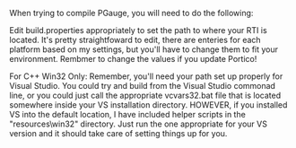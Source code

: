 When trying to compile PGauge, you will need to do the following:

Edit build.properties appropriately to set the path to where your RTI is located.
It's pretty straightfoward to edit, there are enteries for each platform based on
my settings, but you'll have to change them to fit your environment. Rembmer to
change the values if you update Portico!

For C++ Win32 Only: Remember, you'll need your path set up properly for Visual Studio.
You could try and build from the Visual Studio commonad line, or you could just
call the appropriate vcvars32.bat file that is located somewhere inside your VS
installation directory. HOWEVER, if you installed VS into the default location, I have
included helper scripts in the "resources\win32" directory. Just run the one appropriate
for your VS version and it should take care of setting things up for you.
